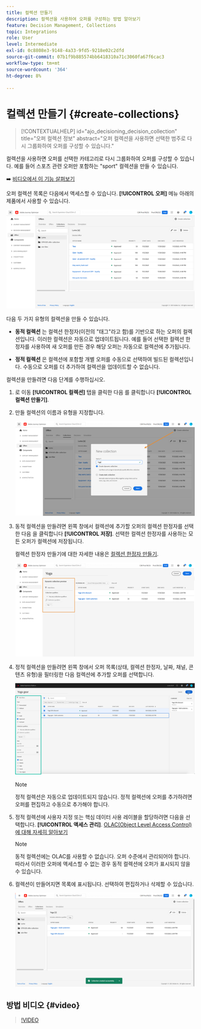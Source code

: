 ```yaml
---
title: 컬렉션 만들기
description: 컬렉션을 사용하여 오퍼를 구성하는 방법 알아보기
feature: Decision Management, Collections
topic: Integrations
role: User
level: Intermediate
exl-id: 0c8808e3-9148-4a33-9fd5-9218e02c2dfd
source-git-commit: 07b1f9b885574bb6418310a71c3060fa67f6cac3
workflow-type: tm+mt
source-wordcount: '364'
ht-degree: 8%

---
```


# 컬렉션 만들기 {#create-collections}

>[!CONTEXTUALHELP]
>id="ajo_decisioning_decision_collection"
>title="오퍼 컬렉션 정보"
>abstract="오퍼 컬렉션을 사용하면 선택한 범주로 다시 그룹화하여 오퍼를 구성할 수 있습니다."

컬렉션을 사용하면 오퍼를 선택한 카테고리로 다시 그룹화하여 오퍼를 구성할 수 있습니다. 예를 들어 스포츠 관련 오퍼만 포함하는 &quot;sport&quot; 컬렉션을 만들 수 있습니다.

➡️ [비디오에서 이 기능 살펴보기](#video)

오퍼 컬렉션 목록은 다음에서 액세스할 수 있습니다. **[!UICONTROL 오퍼]** 메뉴 아래의 제품에서 사용할 수 있습니다.

![](../assets/collections_list.png)

다음 두 가지 유형의 컬렉션을 만들 수 있습니다.

* **동적 컬렉션** 는 컬렉션 한정자(이전의 &quot;태그&quot;라고 함)를 기반으로 하는 오퍼의 컬렉션입니다. 이러한 컬렉션은 자동으로 업데이트됩니다. 예를 들어 선택한 컬렉션 한정자를 사용하여 새 오퍼를 만든 경우 해당 오퍼는 자동으로 컬렉션에 추가됩니다.

* **정적 컬렉션** 은 컬렉션에 포함할 개별 오퍼를 수동으로 선택하여 빌드된 컬렉션입니다. 수동으로 오퍼를 더 추가하여 컬렉션을 업데이트할 수 없습니다.

컬렉션을 만들려면 다음 단계를 수행하십시오.

1. 로 이동 **[!UICONTROL 컬렉션]** 탭을 클릭한 다음 를 클릭합니다 **[!UICONTROL 컬렉션 만들기]**.

1. 만들 컬렉션의 이름과 유형을 지정합니다.

   ![](../assets/collection_create.png)

1. 동적 컬렉션을 만들려면 왼쪽 창에서 컬렉션에 추가할 오퍼의 컬렉션 한정자를 선택한 다음 을 클릭합니다 **[!UICONTROL 저장]**. 선택한 컬렉션 한정자를 사용하는 모든 오퍼가 컬렉션에 저장됩니다.

   컬렉션 한정자 만들기에 대한 자세한 내용은 [컬렉션 한정자 만들기](../offer-library/creating-tags.md).

   ![](../assets/dynamic_collection.png)

1. 정적 컬렉션을 만들려면 왼쪽 창에서 오퍼 목록(상태, 컬렉션 한정자, 날짜, 채널, 콘텐츠 유형)을 필터링한 다음 컬렉션에 추가할 오퍼를 선택합니다.

   ![](../assets/static_collection.png)

   >[!NOTE]
   >
   >정적 컬렉션은 자동으로 업데이트되지 않습니다. 정적 컬렉션에 오퍼를 추가하려면 오퍼를 편집하고 수동으로 추가해야 합니다.

1. 정적 컬렉션에 사용자 지정 또는 핵심 데이터 사용 레이블을 할당하려면 다음을 선택합니다. **[!UICONTROL 액세스 관리]**. [OLAC(Object Level Access Control)에 대해 자세히 알아보기](../../administration/object-based-access.md)

   >[!NOTE]
   >
   >동적 컬렉션에는 OLAC를 사용할 수 없습니다. 오퍼 수준에서 관리되어야 합니다. 따라서 이러한 오퍼에 액세스할 수 없는 경우 동적 컬렉션에 오퍼가 표시되지 않을 수 있습니다.

1. 컬렉션이 만들어지면 목록에 표시됩니다. 선택하여 편집하거나 삭제할 수 있습니다.

   ![](../assets/collection_created.png)

## 방법 비디오 {#video}

>[!VIDEO](https://video.tv.adobe.com/v/329376?quality=12)


